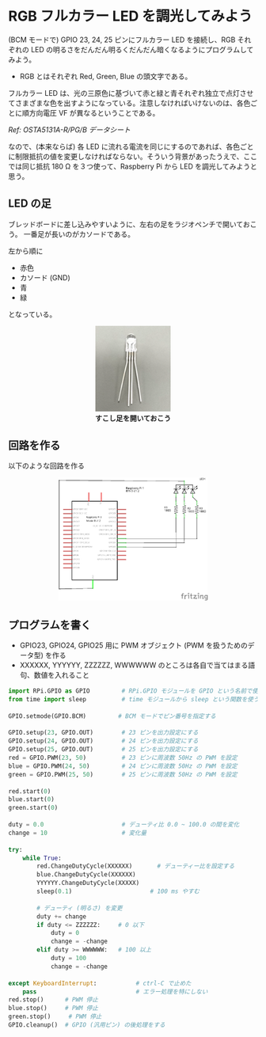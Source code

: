 # RGB フルカラー LED を調光してみよう

(BCM モードで) GPIO 23, 24, 25 ピンにフルカラー LED を接続し、RGB それぞれの LED の明るさをだんだん明るくだんだん暗くなるようにプログラムしてみよう。

- RGB とはそれぞれ Red, Green, Blue の頭文字である。

フルカラー LED は、光の三原色に基づいて赤と緑と青それぞれ独立で点灯させてさまざまな色を出すようになっている。注意しなければいけないのは、各色ごとに順方向電圧 VF が異なるということである。

*Ref: OSTA5131A-R/PG/B データシート*

なので、(本来ならば) 各 LED に流れる電流を同じにするのであれば、各色ごとに制限抵抗の値を変更しなければならない。そういう背景があったうえで、ここでは同じ抵抗 180 Ω を３つ使って、Raspberry Pi から LED を調光してみようと思う。

## LED の足

ブレッドボードに差し込みやすいように、左右の足をラジオペンチで開いておこう。
一番足が長いのがカソードである。

左から順に
- 赤色
- カソード (GND)
- 青
- 緑

となっている。

<div style="text-align: center;">
    <img src="./images/image41.png" width="30%"></br>
    <b>すこし足を開いておこう</b>
</div>

## 回路を作る

以下のような回路を作る

<div style="text-align: center;">
    <img src="./images/image42.png" width="60%"></br>
</div>

## プログラムを書く

- GPIO23, GPIO24, GPIO25 用に PWM オブジェクト (PWM を扱うためのデータ型) を作る
- XXXXXX, YYYYYY, ZZZZZZ, WWWWWW のところは各自で当てはまる語句、数値を入れること

```python
import RPi.GPIO as GPIO         # RPi.GPIO モジュールを GPIO という名前で使う
from time import sleep          # time モジュールから sleep という関数を使う

GPIO.setmode(GPIO.BCM)         # BCM モードでピン番号を指定する

GPIO.setup(23, GPIO.OUT)        # 23 ピンを出力設定にする
GPIO.setup(24, GPIO.OUT)        # 24 ピンを出力設定にする
GPIO.setup(25, GPIO.OUT)        # 25 ピンを出力設定にする
red = GPIO.PWM(23, 50)          # 23 ピンに周波数 50Hz の PWM を設定
blue = GPIO.PWM(24, 50)         # 24 ピンに周波数 50Hz の PWM を設定
green = GPIO.PWM(25, 50)        # 25 ピンに周波数 50Hz の PWM を設定

red.start(0)
blue.start(0)
green.start(0)

duty = 0.0                      # デューティ比 0.0 ~ 100.0 の間を変化
change = 10                     # 変化量

try:
    while True:
        red.ChangeDutyCycle(XXXXXX)       # デューティー比を設定する  
        blue.ChangeDutyCycle(XXXXXX)
        YYYYYY.ChangeDutyCycle(XXXXX)
        sleep(0.1)                      # 100 ms やすむ

        # デューティ (明るさ) を変更
        duty += change
        if duty <= ZZZZZZ:     # 0 以下
            duty = 0
            change = -change
        elif duty >= WWWWWW:   # 100 以上
            duty = 100
            change = -change

except KeyboardInterrupt:           # ctrl-C で止めた
    pass                            # エラー処理を特にしない
red.stop()      # PWM 停止
blue.stop()     # PWM 停止
green.stop()     # PWM 停止
GPIO.cleanup()  # GPIO (汎用ピン) の後処理をする
```
